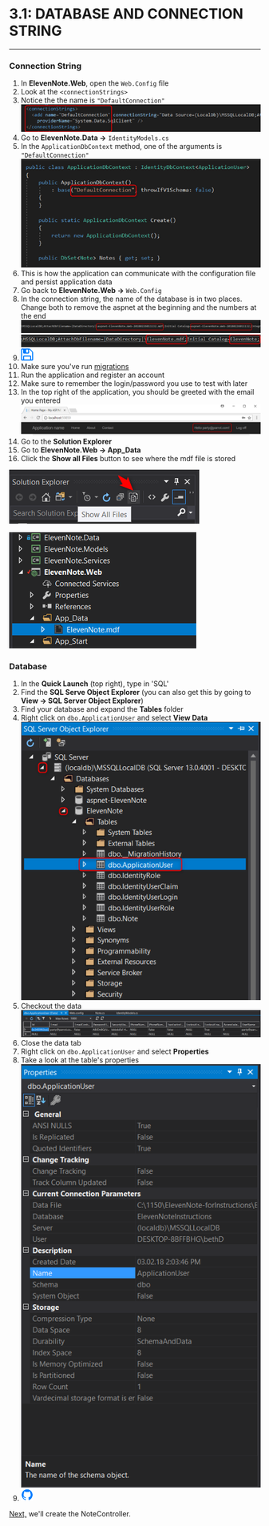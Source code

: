 # 3.1: DATABASE AND CONNECTION STRING
---


### Connection String
1. In **ElevenNote.Web**, open the `Web.Config` file
2. Look at the `<connectionStrings>`
3. Notice the the name is `"DefaultConnection"`
![ConnectionString](../assets/3.1-A.png)
4. Go to **ElevenNote.Data ->** `IdentityModels.cs`
5. In the `ApplicationDbContext` method, one of the arguments is `"DefaultConnection"`
![Default Connection](../assets/3.1-B.png)
6. This is how the application can communicate with the configuration file and persist application data
7. Go back to **ElevenNote.Web ->** `Web.Config`
8. In the connection string, the name of the database is in two places.  Change both to remove the aspnet at the beginning and the numbers at the end
![Name](../assets/3.1-C.png)
![Name](../assets/3.1-D.png)
9. ![Save](../assets/font-awesome-save.png)
10. Make sure you've run [migrations](3.0b-Migrations.md)
10. Run the application and register an account
11. Make sure to remember the login/password you use to test with later
12. In the top right of the application, you should be greeted with the email you entered
![Welcome](../assets/3.1-E.png)
13. Go to the **Solution Explorer**
14. Go to **ElevenNote.Web -> App_Data**
15. Click the **Show all Files** button to see where the mdf file is stored

![Show All Button](../assets/3.1-F.png)

![MDF](../assets/3.1-G.png)

### Database
1. In the **Quick Launch** (top right), type in 'SQL'
2. Find the **SQL Serve Object Explorer** (you can also get this by going to **View -> SQL Server Object Explorer**)
3. Find your database and expand the **Tables** folder
4. Right click on `dbo.ApplicationUser` and select **View Data**
![Right Click View Data](../assets/3.1-H.png)
5. Checkout the data
![Data](../assets/3.1-I.png)
6. Close the data tab
6. Right click on `dbo.ApplicationUser` and select **Properties**
7. Take a look at the table's properties
![Properties](../assets/3.1-J.png)
8. ![Git](../assets/devicons_github_badge.png)

[Next,](../4-NoteListItem/4.0-NoteController.md) we'll create the NoteController.


